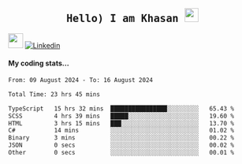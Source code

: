 <h2 align='center'><samp><strong>Hello) I am Khasan <img src="https://media.giphy.com/media/hvRJCLFzcasrR4ia7z/giphy.gif" width="28px" height="28px"></strong></samp></h2>

<img src="https://media.giphy.com/media/WUlplcMpOCEmTGBtBW/giphy.gif" width="30"> [![Linkedin](https://img.shields.io/badge/LinkedIn-Khasan%20Rashidov-blue?logo=Linkedin&logoColor=blue&labelColor=black&style=flat-square)](https://www.linkedin.com/in/khasanr)  

#### My coding stats...
<!--START_SECTION:waka-->

```txt
From: 09 August 2024 - To: 16 August 2024

Total Time: 23 hrs 45 mins

TypeScript   15 hrs 32 mins  ████████████████░░░░░░░░░   65.43 %
SCSS         4 hrs 39 mins   █████░░░░░░░░░░░░░░░░░░░░   19.60 %
HTML         3 hrs 15 mins   ███░░░░░░░░░░░░░░░░░░░░░░   13.70 %
C#           14 mins         ░░░░░░░░░░░░░░░░░░░░░░░░░   01.02 %
Binary       3 mins          ░░░░░░░░░░░░░░░░░░░░░░░░░   00.22 %
JSON         0 secs          ░░░░░░░░░░░░░░░░░░░░░░░░░   00.02 %
Other        0 secs          ░░░░░░░░░░░░░░░░░░░░░░░░░   00.01 %
```

<!--END_SECTION:waka-->

<!---
khasanrashidov/khasanrashidov is a ✨ special ✨ repository because its `README.md` (this file) appears on your GitHub profile.
You can click the Preview link to take a look at your changes.
--->

